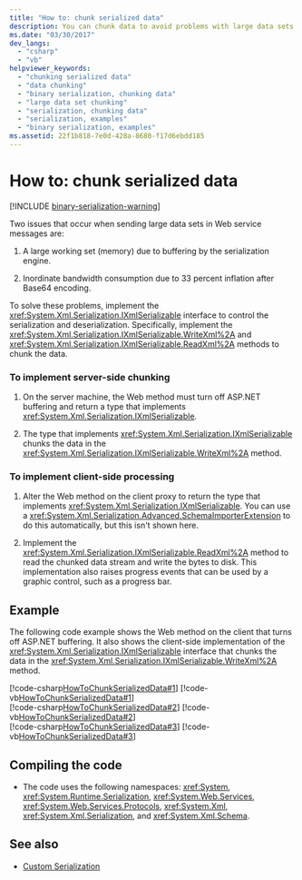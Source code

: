 ```yaml
---
title: "How to: chunk serialized data"
description: You can chunk data to avoid problems with large data sets. Implement the IXmlSerializable interface to control serialization and deserialization.
ms.date: "03/30/2017"
dev_langs: 
  - "csharp"
  - "vb"
helpviewer_keywords: 
  - "chunking serialized data"
  - "data chunking"
  - "binary serialization, chunking data"
  - "large data set chunking"
  - "serialization, chunking data"
  - "serialization, examples"
  - "binary serialization, examples"
ms.assetid: 22f1b818-7e0d-428a-8680-f17d6ebdd185
---
```

# How to: chunk serialized data

[!INCLUDE [binary-serialization-warning](../../../includes/binary-serialization-warning.md)]

Two issues that occur when sending large data sets in Web service messages are:  
  
1. A large working set (memory) due to buffering by the serialization engine.  
  
2. Inordinate bandwidth consumption due to 33 percent inflation after Base64 encoding.  
  
 To solve these problems, implement the <xref:System.Xml.Serialization.IXmlSerializable> interface to control the serialization and deserialization. Specifically, implement the <xref:System.Xml.Serialization.IXmlSerializable.WriteXml%2A> and <xref:System.Xml.Serialization.IXmlSerializable.ReadXml%2A> methods to chunk the data.  
  
### To implement server-side chunking  
  
1. On the server machine, the Web method must turn off ASP.NET buffering and return a type that implements <xref:System.Xml.Serialization.IXmlSerializable>.  
  
2. The type that implements <xref:System.Xml.Serialization.IXmlSerializable> chunks the data in the <xref:System.Xml.Serialization.IXmlSerializable.WriteXml%2A> method.  
  
### To implement client-side processing  
  
1. Alter the Web method on the client proxy to return the type that implements <xref:System.Xml.Serialization.IXmlSerializable>. You can use a <xref:System.Xml.Serialization.Advanced.SchemaImporterExtension> to do this automatically, but this isn't shown here.  
  
2. Implement the <xref:System.Xml.Serialization.IXmlSerializable.ReadXml%2A> method to read the chunked data stream and write the bytes to disk. This implementation also raises progress events that can be used by a graphic control, such as a progress bar.  
  
## Example  
The following code example shows the Web method on the client that turns off ASP.NET buffering. It also shows the client-side implementation of the <xref:System.Xml.Serialization.IXmlSerializable> interface that chunks the data in the <xref:System.Xml.Serialization.IXmlSerializable.WriteXml%2A> method.  
  
[!code-csharp[HowToChunkSerializedData#1](../../../samples/snippets/csharp/VS_Snippets_Remoting/HowToChunkSerializedData/CS/SerializationChunk.cs#1)]
[!code-vb[HowToChunkSerializedData#1](../../../samples/snippets/visualbasic/VS_Snippets_Remoting/HowToChunkSerializedData/VB/SerializationChunk.vb#1)]  
[!code-csharp[HowToChunkSerializedData#2](../../../samples/snippets/csharp/VS_Snippets_Remoting/HowToChunkSerializedData/CS/SerializationChunk.cs#2)]
[!code-vb[HowToChunkSerializedData#2](../../../samples/snippets/visualbasic/VS_Snippets_Remoting/HowToChunkSerializedData/VB/SerializationChunk.vb#2)]  
[!code-csharp[HowToChunkSerializedData#3](../../../samples/snippets/csharp/VS_Snippets_Remoting/HowToChunkSerializedData/CS/SerializationChunk.cs#3)]
[!code-vb[HowToChunkSerializedData#3](../../../samples/snippets/visualbasic/VS_Snippets_Remoting/HowToChunkSerializedData/VB/SerializationChunk.vb#3)]  
  
## Compiling the code  
  
- The code uses the following namespaces: <xref:System>, <xref:System.Runtime.Serialization>, <xref:System.Web.Services>, <xref:System.Web.Services.Protocols>, <xref:System.Xml>, <xref:System.Xml.Serialization>, and <xref:System.Xml.Schema>.  
  
## See also

- [Custom Serialization](custom-serialization.md)
